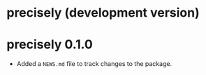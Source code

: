 # precisely (development version)

# precisely 0.1.0

* Added a `NEWS.md` file to track changes to the package.
